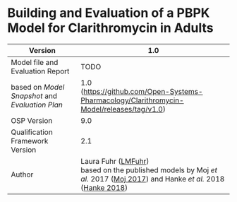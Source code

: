 # Building and Evaluation of a PBPK Model for Clarithromycin in Adults





| Version                                         | 1.0                                                          |
| ----------------------------------------------- | ------------------------------------------------------------ |
| Model file and Evaluation Report                | TODO                                                         |
| based on *Model Snapshot* and *Evaluation Plan* | 1.0<br />(https://github.com/Open-Systems-Pharmacology/Clarithromycin-Model/releases/tag/v1.0) |
| OSP Version                                     | 9.0                                                          |
| Qualification Framework Version                 | 2.1                                                          |
| Author                                          | Laura Fuhr ([LMFuhr](https://github.com/LMFuhr))<br />based on the published models by Moj *et al.* 2017 ([Moj 2017](#5-References)) and Hanke *et al.* 2018 ([Hanke 2018](#5-References)) |

